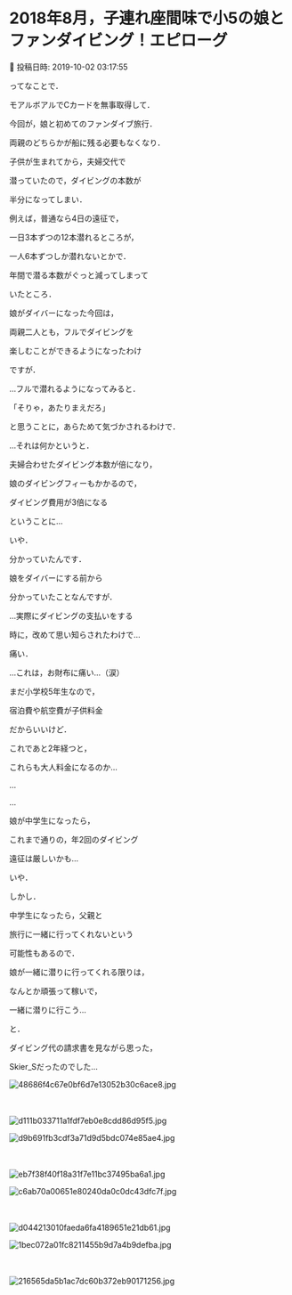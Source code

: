# 2018年8月，子連れ座間味で小5の娘とファンダイビング！エピローグ

📅 投稿日時: 2019-10-02 03:17:55

ってなことで．


モアルボアルでCカードを無事取得して．


今回が，娘と初めてのファンダイブ旅行．





両親のどちらかが船に残る必要もなくなり．


子供が生まれてから，夫婦交代で


潜っていたので，ダイビングの本数が


半分になってしまい．


例えば，普通なら4日の遠征で，


一日3本ずつの12本潜れるところが，


一人6本ずつしか潜れないとかで．


年間で潜る本数がぐっと減ってしまって


いたところ．





娘がダイバーになった今回は，


両親二人とも，フルでダイビングを


楽しむことができるようになったわけ


ですが．





…フルで潜れるようになってみると．


「そりゃ，あたりまえだろ」


と思うことに，あらためて気づかされるわけで．





…それは何かというと．





夫婦合わせたダイビング本数が倍になり，


娘のダイビングフィーもかかるので，


ダイビング費用が3倍になる





ということに…





いや．


分かっていたんです．


娘をダイバーにする前から


分かっていたことなんですが．





…実際にダイビングの支払いをする


時に，改めて思い知らされたわけで…


痛い．


…これは，お財布に痛い…（涙）





まだ小学校5年生なので，


宿泊費や航空費が子供料金


だからいいけど．


これであと2年経つと，


これらも大人料金になるのか…


…


…





娘が中学生になったら，


これまで通りの，年2回のダイビング


遠征は厳しいかも…





いや．


しかし．


中学生になったら，父親と


旅行に一緒に行ってくれないという


可能性もあるので．





娘が一緒に潜りに行ってくれる限りは，


なんとか頑張って稼いで，


一緒に潜りに行こう…





と．


ダイビング代の請求書を見ながら思った，


Skier_Sだったのでした…







![48686f4c67e0bf6d7e13052b30c6ace8.jpg](images/48686f4c67e0bf6d7e13052b30c6ace8.jpg)

　

![d111b033711a1fdf7eb0e8cdd86d95f5.jpg](images/d111b033711a1fdf7eb0e8cdd86d95f5.jpg)









![d9b691fb3cdf3a71d9d5bdc074e85ae4.jpg](images/d9b691fb3cdf3a71d9d5bdc074e85ae4.jpg)

　

![eb7f38f40f18a31f7e11bc37495ba6a1.jpg](images/eb7f38f40f18a31f7e11bc37495ba6a1.jpg)









![c6ab70a00651e80240da0c0dc43dfc7f.jpg](images/c6ab70a00651e80240da0c0dc43dfc7f.jpg)

　

![d044213010faeda6fa4189651e21db61.jpg](images/d044213010faeda6fa4189651e21db61.jpg)









![1bec072a01fc8211455b9d7a4b9defba.jpg](images/1bec072a01fc8211455b9d7a4b9defba.jpg)

　

![216565da5b1ac7dc60b372eb90171256.jpg](images/216565da5b1ac7dc60b372eb90171256.jpg)
